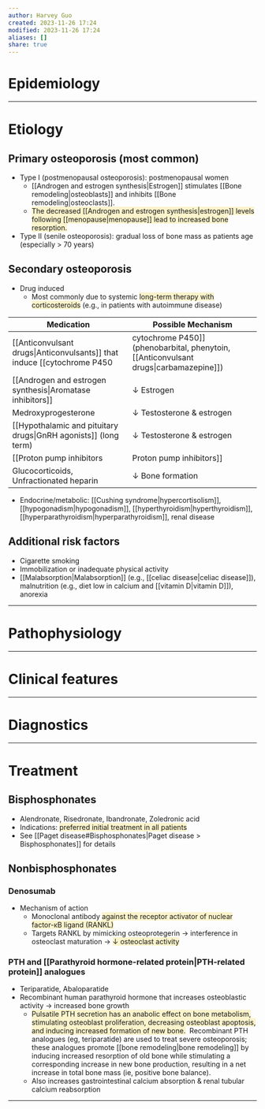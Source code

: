 ```yaml
---
author: Harvey Guo
created: 2023-11-26 17:24
modified: 2023-11-26 17:24
aliases: []
share: true
---
```

# Epidemiology


---
# Etiology
## Primary osteoporosis (most common)
- Type I (postmenopausal osteoporosis): postmenopausal women 
	- [[Androgen and estrogen synthesis|Estrogen]] stimulates [[Bone remodeling|osteoblasts]] and inhibits [[Bone remodeling|osteoclasts]].
	- <span style="background:rgba(240, 200, 0, 0.2)">The decreased [[Androgen and estrogen synthesis|estrogen]] levels following [[menopause|menopause]] lead to increased bone resorption.</span>
- Type II (senile osteoporosis): gradual loss of bone mass as patients age (especially > 70 years)
## Secondary osteoporosis
- Drug induced
	- Most commonly due to systemic <span style="background:rgba(240, 200, 0, 0.2)">long-term therapy with corticosteroids</span> (e.g., in patients with autoimmune disease)

| Medication                                                                                                                                    | Possible Mechanism         |
| --------------------------------------------------------------------------------------------------------------------------------------------- | -------------------------- |
| [[Anticonvulsant drugs\|Anticonvulsants]] that induce [[cytochrome P450|cytochrome P450]] (phenobarbital, phenytoin, [[Anticonvulsant drugs\|carbamazepine]]) | ↑ [[Vitamin D|Vitamin D]] catabolism |
| [[Androgen and estrogen synthesis\|Aromatase inhibitors]]                                                                                     | ↓ Estrogen                 |
| Medroxyprogesterone                                                                                                                           | ↓ Testosterone & estrogen  |
| [[Hypothalamic and pituitary drugs\|GnRH agonists]] (long term)                                                                               | ↓ Testosterone & estrogen  |
| [[Proton pump inhibitors|Proton pump inhibitors]]                                                                                                                    | ↓ Calcium absorption       |
| Glucocorticoids, Unfractionated heparin                                                                                                       | ↓ Bone formation           |


- Endocrine/metabolic: [[Cushing syndrome|hypercortisolism]], [[hypogonadism|hypogonadism]], [[hyperthyroidism|hyperthyroidism]], [[hyperparathyroidism|hyperparathyroidism]], renal disease
## Additional risk factors
- Cigarette smoking
- Immobilization or inadequate physical activity
- [[Malabsorption|Malabsorption]] (e.g., [[celiac disease|celiac disease]]), malnutrition (e.g., diet low in calcium and [[vitamin D|vitamin D]]), anorexia 

---
# Pathophysiology


---
# Clinical features


---
# Diagnostics


---
# Treatment
## Bisphosphonates
- Alendronate, Risedronate, Ibandronate, Zoledronic acid
- Indications: <span style="background:rgba(240, 200, 0, 0.2)">preferred initial treatment in all patients</span>
- See [[Paget disease#Bisphosphonates|Paget disease > Bisphosphonates]] for details
## Nonbisphosphonates
### Denosumab
- Mechanism of action
	- Monoclonal antibody <span style="background:rgba(240, 200, 0, 0.2)">against the receptor activator of nuclear factor-κB ligand (RANKL)</span>
	- Targets RANKL by mimicking osteoprotegerin → interference in osteoclast maturation → <span style="background:rgba(240, 200, 0, 0.2)">↓ osteoclast activity</span>
### PTH and [[Parathyroid hormone-related protein|PTH-related protein]] analogues
- Teriparatide, Abaloparatide
- Recombinant human parathyroid hormone that increases osteoblastic activity → increased bone growth
	- <span style="background:rgba(240, 200, 0, 0.2)">Pulsatile PTH secretion has an anabolic effect on bone metabolism, stimulating osteoblast proliferation, decreasing osteoblast apoptosis, and inducing increased formation of new bone.</span>  Recombinant PTH analogues (eg, teriparatide) are used to treat severe osteoporosis; these analogues promote [[bone remodeling|bone remodeling]] by inducing increased resorption of old bone while stimulating a corresponding increase in new bone production, resulting in a net increase in total bone mass (ie, positive bone balance).
	- Also increases gastrointestinal calcium absorption & renal tubular calcium reabsorption

---

